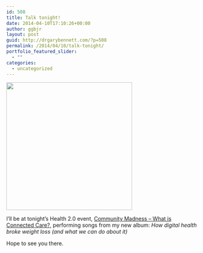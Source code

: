 ```yaml
---
id: 508
title: Talk tonight!
date: 2014-04-10T17:10:26+00:00
author: ggbjr
layout: post
guid: http://drgarybennett.com/?p=508
permalink: /2014/04/10/talk-tonight/
portfolio_featured_slider:
  - ""
categories:
  - uncategorized
---
```

<img src="https://evbdn.eventbrite.com/s3-s3/eventlogos/9739813/trianglefinalprintcmyk.jpg" width="332" height="336" class="alignnone" />

I&#8217;ll be at tonight&#8217;s Health 2.0 event, [Community Madness &#8211; What is Connected Care?](http://www.eventbrite.com/e/community-madness-what-is-connected-care-tickets-11023474509?aff=eorg), performing songs from my new album: _How digital health broke weight loss (and what we can do about it)_

Hope to see you there.